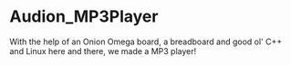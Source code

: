 # Audion_MP3Player

With the help of an Onion Omega board, a breadboard and good ol' C++ and Linux here and there, we made a MP3 player!
